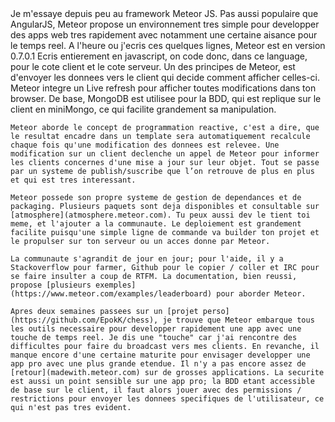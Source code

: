<markdown>
	Je m'essaye depuis peu au framework Meteor JS. Pas aussi populaire que AngularJS, Meteor propose un environnement tres simple pour developper des apps web tres rapidement avec notamment une certaine aisance pour le temps reel. A l'heure ou j'ecris ces quelques lignes, Meteor est en version 0.7.0.1 Ecris entierement en javascript, on code donc, dans ce language, pour le cote client et le cote serveur. Un des principes de Meteor, est d'envoyer les donnees vers le client qui decide comment afficher celles-ci. Meteor integre un Live refresh pour afficher toutes modifications dans ton browser. De base, MongoDB est utilisee pour la BDD, qui est replique sur le client en miniMongo, ce qui facilite grandement sa manipulation.

	Meteor aborde le concept de programmation reactive, c'est a dire, que le resultat encadre dans un template sera automatiquement recalcule chaque fois qu'une modification des donnees est relevee. Une modification sur un client declenche un appel de Meteor pour informer les clients concernes d'une mise a jour sur leur objet. Tout se passe par un systeme de publish/suscribe que l’on retrouve de plus en plus et qui est tres interessant.

	Meteor possede son propre systeme de gestion de dependances et de packaging. Plusieurs paquets sont deja disponibles et consultable sur [atmosphere](atmosphere.meteor.com). Tu peux aussi dev le tient toi meme, et l'ajouter a la communaute. Le deploiement est grandement facilite puisqu'une simple ligne de commande va builder ton projet et le propulser sur ton serveur ou un acces donne par Meteor.

	La communaute s'agrandit de jour en jour; pour l'aide, il y a Stackoverflow pour farmer, Github pour le copier / coller et IRC pour se faire insulter a coup de RTFM. La documentation, bien reussi, propose [plusieurs exemples](https://www.meteor.com/examples/leaderboard) pour aborder Meteor.

	Apres deux semaines passees sur un [projet perso](https://github.com/EpokK/chess), je trouve que Meteor embarque tous les outils necessaire pour developper rapidement une app avec une touche de temps reel. Je dis une "touche" car j'ai rencontre des difficultes pour faire du broadcast vers mes clients. En revanche, il manque encore d'une certaine maturite pour envisager developper une app pro avec une plus grande etendue. Il n'y a pas encore assez de [retour](madewith.meteor.com) sur de grosses applications. La securite est aussi un point sensible sur une app pro; la BDD etant accessible de base sur le client, il faut alors jouer avec des permissions / restrictions pour envoyer les donnees specifiques de l'utilisateur, ce qui n'est pas tres evident.
</markdown>